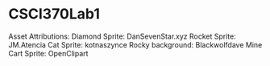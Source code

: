 # CSCI370Lab1

Asset Attributions:
Diamond Sprite: DanSevenStar.xyz
Rocket Sprite: JM.Atencia
Cat Sprite: kotnaszynce
Rocky background: Blackwolfdave
Mine Cart Sprite: OpenClipart
